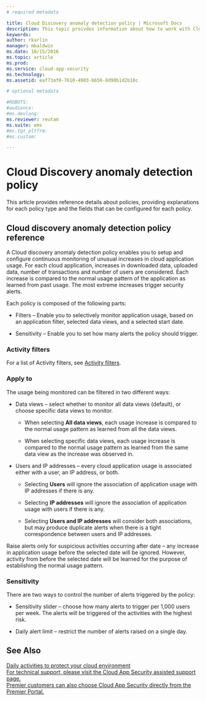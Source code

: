```yaml
---
# required metadata

title: Cloud Discovery anomaly detection policy | Microsoft Docs
description: This topic proivdes information about how to work with Cloud Discovery anomaly detection policies.
keywords:
author: rkarlin
manager: mbaldwin
ms.date: 10/15/2016
ms.topic: article
ms.prod:
ms.service: cloud-app-security
ms.technology:
ms.assetid: eaf73af0-7610-4903-b656-8d90b1d2b18c

# optional metadata

#ROBOTS:
#audience:
#ms.devlang:
ms.reviewer: reutam
ms.suite: ems
#ms.tgt_pltfrm:
#ms.custom:

---
```


# Cloud Discovery anomaly detection policy
This article provides reference details about policies, providing explanations for each policy type and the fields that can be configured for each policy.  
  
## Cloud discovery anomaly detection policy reference  
A Cloud discovery anomaly detection policy enables you to setup and configure continuous monitoring of unusual increases in cloud application usage. For each cloud application, increases in downloaded data, uploaded data, number of transactions and number of users are considered. Each increase is compared to the normal usage pattern of the application as learned from past usage. The most extreme increases trigger security alerts.  
  
Each policy is composed of the following parts:  
  
-   Filters – Enable you to selectively monitor application usage, based on an application filter, selected data views, and a selected start date.  
  
-   Sensitivity – Enable you to set how many alerts the policy should trigger.  
  
### Activity filters  
For a list of Activity filters, see [Activity filters](activity-filters.md).  
  
### Apply to  
The usage being monitored can be filtered in two different ways:  
  
-   Data views – select whether to monitor all data views (default), or choose specific data views to monitor.  
  
    -   When selecting **All data views**, each usage increase is compared to the normal usage pattern as learned from all the data views.  
  
    -   When selecting specific data views, each usage increase is compared to the normal usage pattern as learned from the same data view as the increase was observed in.  
  
-   Users and IP addresses – every cloud application usage is associated either with a user, an IP address, or both.  
  
    -   Selecting **Users** will ignore the association of application usage with IP addresses if there is any.  
  
    -   Selecting **IP addresses** will ignore the association of application usage with users if there is any.  
  
    -   Selecting **Users and IP addresses** will consider both associations, but may produce duplicate alerts when there is a tight correspondence between users and IP addresses.  
  
Raise alerts only for suspicious activities occurring after date – any increase in application usage before the selected date will be ignored. However, activity from before the selected date will be learned for the purpose of establishing the normal usage pattern.  
  
### Sensitivity  
There are two ways to control the number of alerts triggered by the policy:  
  
-   Sensitivity slider – choose how many alerts to trigger per 1,000 users per week. The alerts will be triggered of the activities with the highest risk.  
  
-   Daily alert limit – restrict the number of alerts raised on a single day.  
  
## See Also  
[Daily activities to protect your cloud environment](daily-activities-to-protect-your-cloud-environment.md)   
[For technical support, please visit the Cloud App Security assisted support page.](http://support.microsoft.com/oas/default.aspx?prid=16031)   
[Premier customers can also choose Cloud App Security directly from the Premier Portal.](https://premier.microsoft.com/)  
  
  